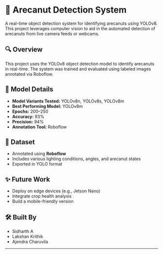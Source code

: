
# 🌰 Arecanut Detection System

A real-time object detection system for identifying arecanuts using YOLOv8. This project leverages computer vision to aid in the automated detection of arecanuts from live camera feeds or webcams.

## 🔍 Overview

This project uses the YOLOv8 object detection model to identify arecanuts in real-time. The system was trained and evaluated using labeled images annotated via Roboflow.

## 🧠 Model Details

* **Model Variants Tested:** YOLOv8n, YOLOv8s, YOLOv8m
* **Best Performing Model:** YOLOv8m
* **Epochs:** 200–250
* **Accuracy:** 93%
* **Precision:** 94%
* **Annotation Tool:** Roboflow

## 📸 Dataset

* Annotated using **Roboflow**
* Includes various lighting conditions, angles, and arecanut states
* Exported in YOLO format

## ✨ Future Work

* Deploy on edge devices (e.g., Jetson Nano)
* Integrate crop health analysis
* Build a mobile-friendly version

## 🛠️ Built By

* Sidharth A
* Lakshan Krithik
* Ajendra Charuvila

---


